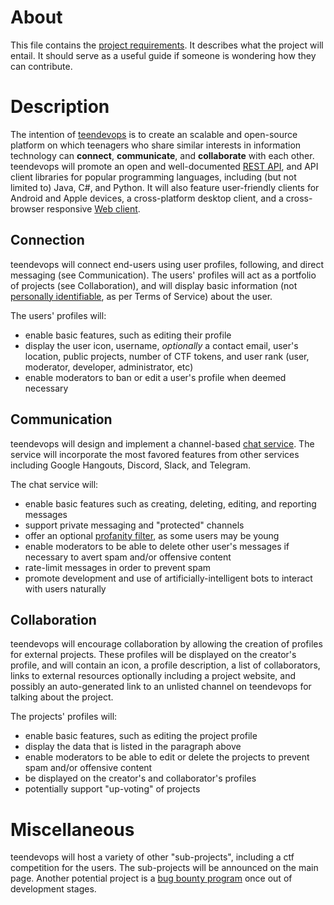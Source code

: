 # About
This file contains the [project requirements](http://www.cioarchives.ca.gov/itpolicy/pdf/PM3.9_Planning_Requirements.pdf). It describes what the project will entail. It should serve as a useful guide if someone is wondering how they can contribute.

# Description
The intention of [teendevops](http://teendevops.net) is to create an scalable and open-source platform on which teenagers who share similar interests in information technology can **connect**, **communicate**, and **collaborate** with each other. teendevops will promote an open and well-documented [REST API](https://github.com/Arinerron/teendevops/blob/master/api/v1/README.md), and API client libraries for popular programming languages, including (but not limited to) Java, C#, and Python. It will also feature user-friendly clients for Android and Apple devices, a cross-platform desktop client, and a cross-browser responsive [Web client](http://teendevops.net).

## Connection
teendevops will connect end-users using user profiles, following, and direct messaging (see Communication). The users' profiles will act as a portfolio of projects (see Collaboration), and will display basic information (not [personally identifiable](https://en.wikipedia.org/wiki/Personally_identifiable_information), as per Terms of Service) about the user.

The users' profiles will:
* enable basic features, such as editing their profile
* display the user icon, username, *optionally* a contact email, user's location, public projects, number of CTF tokens, and user rank (user, moderator, developer, administrator, etc)
* enable moderators to ban or edit a user's profile when deemed necessary

## Communication
teendevops will design and implement a channel-based [chat service](http://teendevops.net/chat/). The service will incorporate the most favored features from other services including Google Hangouts, Discord, Slack, and Telegram.

The chat service will:
* enable basic features such as creating, deleting, editing, and reporting messages
* support private messaging and "protected" channels
* offer an optional [profanity filter](http://teendevops.net/assets/blacklist.txt), as some users may be young
* enable moderators to be able to delete other user's messages if necessary to avert spam and/or offensive content
* rate-limit messages in order to prevent spam
* promote development and use of artificially-intelligent bots to interact with users naturally

## Collaboration
teendevops will encourage collaboration by allowing the creation of profiles for external projects. These profiles will be displayed on the creator's profile, and will contain an icon, a profile description, a list of collaborators, links to external resources optionally including a project website, and possibly an auto-generated link to an unlisted channel on teendevops for talking about the project.

The projects' profiles will:
* enable basic features, such as editing the project profile
* display the data that is listed in the paragraph above
* enable moderators to be able to edit or delete the projects to prevent spam and/or offensive content
* be displayed on the creator's and collaborator's profiles
* potentially support "up-voting" of projects

# Miscellaneous
teendevops will host a variety of other "sub-projects", including a ctf competition for the users. The sub-projects will be announced on the main page. Another potential project is a [bug bounty program](https://en.wikipedia.org/wiki/Bug_bounty_program) once out of development stages.
